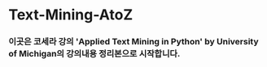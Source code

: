 # Text-Mining-AtoZ

### 이곳은 코세라 강의 'Applied Text Mining in Python' by University of Michigan의 강의내용 정리본으로 시작합니다.
